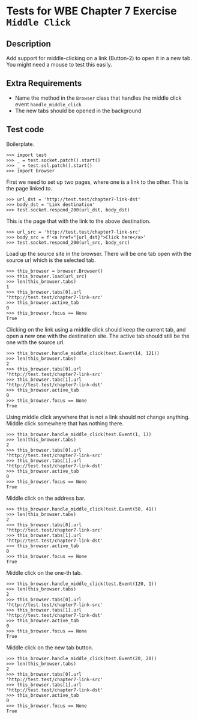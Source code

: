 Tests for WBE Chapter 7 Exercise `Middle Click`
===============================================

Description
-----------

Add support for middle-clicking on a link (Button-2) to open it in a new tab.
You might need a mouse to test this easily.


Extra Requirements
------------------

* Name the method in the `Browser` class that handles the middle click event
  `handle_middle_click`
* The new tabs should be opened in the background


Test code
---------

Boilerplate.

    >>> import test
    >>> _ = test.socket.patch().start()
    >>> _ = test.ssl.patch().start()
    >>> import browser

First we need to set up two pages, where one is a link to the other.
This is the page linked _to_.

    >>> url_dst = 'http://test.test/chapter7-link-dst'
    >>> body_dst = 'Link destination'
    >>> test.socket.respond_200(url_dst, body_dst)

This is the page that with the link to the above destination.

    >>> url_src = 'http://test.test/chapter7-link-src'
    >>> body_src = f'<a href="{url_dst}">Click here</a>'
    >>> test.socket.respond_200(url_src, body_src)

Load up the source site in the browser.
There will be one tab open with the source url which is the selected tab.

    >>> this_browser = browser.Browser()
    >>> this_browser.load(url_src)
    >>> len(this_browser.tabs)
    1
    >>> this_browser.tabs[0].url
    'http://test.test/chapter7-link-src'
    >>> this_browser.active_tab
    0
    >>> this_browser.focus == None
    True

Clicking on the link using a middle click should keep the current tab, and open
  a new one with the destination site.
The active tab should still be the one with the source url.

    >>> this_browser.handle_middle_click(test.Event(14, 121))
    >>> len(this_browser.tabs)
    2
    >>> this_browser.tabs[0].url
    'http://test.test/chapter7-link-src'
    >>> this_browser.tabs[1].url
    'http://test.test/chapter7-link-dst'
    >>> this_browser.active_tab
    0
    >>> this_browser.focus == None
    True

Using middle click anywhere that is not a link should not change anything.
Middle click somewhere that has nothing there.

    >>> this_browser.handle_middle_click(test.Event(1, 1))
    >>> len(this_browser.tabs)
    2
    >>> this_browser.tabs[0].url
    'http://test.test/chapter7-link-src'
    >>> this_browser.tabs[1].url
    'http://test.test/chapter7-link-dst'
    >>> this_browser.active_tab
    0
    >>> this_browser.focus == None
    True


Middle click on the address bar.

    >>> this_browser.handle_middle_click(test.Event(50, 41))
    >>> len(this_browser.tabs)
    2
    >>> this_browser.tabs[0].url
    'http://test.test/chapter7-link-src'
    >>> this_browser.tabs[1].url
    'http://test.test/chapter7-link-dst'
    >>> this_browser.active_tab
    0
    >>> this_browser.focus == None
    True

Middle click on the one-th tab.

    >>> this_browser.handle_middle_click(test.Event(120, 1))
    >>> len(this_browser.tabs)
    2
    >>> this_browser.tabs[0].url
    'http://test.test/chapter7-link-src'
    >>> this_browser.tabs[1].url
    'http://test.test/chapter7-link-dst'
    >>> this_browser.active_tab
    0
    >>> this_browser.focus == None
    True

Middle click on the new tab button.

    >>> this_browser.handle_middle_click(test.Event(20, 20))
    >>> len(this_browser.tabs)
    2
    >>> this_browser.tabs[0].url
    'http://test.test/chapter7-link-src'
    >>> this_browser.tabs[1].url
    'http://test.test/chapter7-link-dst'
    >>> this_browser.active_tab
    0
    >>> this_browser.focus == None
    True
